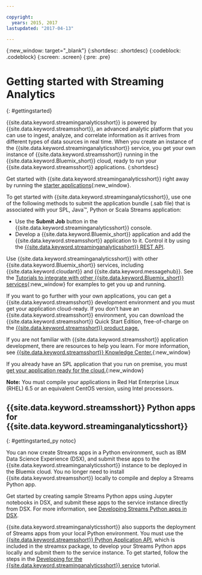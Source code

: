 ```yaml
---

copyright:
  years: 2015, 2017
lastupdated: "2017-04-13"

---
```


<!-- Attribute definitions -->
{:new_window: target="_blank"}
{:shortdesc: .shortdesc}
{:codeblock: .codeblock}
{:screen: .screen}
{:pre: .pre}


# Getting started with Streaming Analytics
{: #gettingstarted}

{{site.data.keyword.streaminganalyticsshort}} is powered by {{site.data.keyword.streamsshort}}, an advanced analytic platform that you can use to ingest, analyze, and correlate information as it arrives from different types of data sources in real time. When you create an instance of the {{site.data.keyword.streaminganalyticsshort}} service, you get your own instance of {{site.data.keyword.streamsshort}} running in the {{site.data.keyword.Bluemix_short}} cloud, ready to run your {{site.data.keyword.streamsshort}} applications.
{:shortdesc}

Get started with {{site.data.keyword.streaminganalyticsshort}} right away by running the [starter applications](/docs/services/StreamingAnalytics/c_starterapps.html){:new_window}.

To get started with {{site.data.keyword.streaminganalyticsshort}}, use one of the following methods to submit the application bundle (.sab file) that is associated with your SPL, Java™, Python or Scala Streams application:
* Use the **Submit Job** button in the {{site.data.keyword.streaminganalyticsshort}} console.
* Develop a {{site.data.keyword.Bluemix_short}} application and add the {{site.data.keyword.streamsshort}} application to it. Control it by using the [{{site.data.keyword.streaminganalyticsshort}} REST API](https://console.ng.bluemix.net/apidocs/220).


Use {{site.data.keyword.streaminganalyticsshort}} with other {{site.data.keyword.Bluemix_short}} services, including {{site.data.keyword.cloudant}} and {{site.data.keyword.messagehub}}. See the [Tutorials to integrate with other {{site.data.keyword.Bluemix_short}} services](/docs/services/StreamingAnalytics/r_integrating_cloudant_rest.html){:new_window} for examples to get you up and running.

If you want to go further with your own applications, you can get a {{site.data.keyword.streamsshort}} development environment and you must get your application cloud-ready. If you don’t have an {{site.data.keyword.streamsshort}} environment, you can download the {{site.data.keyword.streamsshort}} Quick Start Edition, free-of-charge on the [{{site.data.keyword.streamsshort}} product page.](https://www.ibm.com/analytics/us/en/technology/stream-computing/#products)

If you are not familiar with {{site.data.keyword.streamsshort}} application development, there are resources to help you learn. For more information, see [{{site.data.keyword.streamsshort}} Knowledge Center.](https://www.ibm.com/support/knowledgecenter/en/SSCRJU_4.2.0/com.ibm.streams.welcome.doc/doc/kc-homepage.html){:new_window}

If you already have an SPL application that you run on premise, you must [get your application ready for the cloud.](https://developer.ibm.com/streamsdev/docs/getting-spl-application-ready-cloud/){:new_window}

**Note:** You must compile your applications in Red Hat Enterprise Linux (RHEL) 6.5 or an equivalent CentOS version, using Intel processors.

## {{site.data.keyword.streamsshort}} Python apps for {{site.data.keyword.streaminganalyticsshort}}
{: #gettingstarted_py notoc}

You can now create Streams apps in a Python environment, such as IBM Data Science Experience (DSX), and submit these apps to the {{site.data.keyword.streaminganalyticsshort}} instance to be deployed in the Bluemix cloud. You no longer need to install {{site.data.keyword.streamsshort}} locally to compile and deploy a Streams Python app.

Get started by creating sample Streams Python apps using Jupyter notebooks in DSX, and submit these apps to the service instance directly from DSX. For more information, see [Developing Streams Python apps in DSX](/docs/services/StreamingAnalytics/t_develop_apps_python.html#t_develop_python_dsx).

{{site.data.keyword.streaminganalyticsshort}} also supports the deployment of Streams apps from your local Python environment. You must use the [{{site.data.keyword.streamsshort}} Python Application API](http://ibmstreams.github.io/streamsx.documentation/docs/python/python-appapi-devguide/#50-api-features), which is included in the streamsx package, to develop your Streams Python apps locally and submit them to the service instance. To get started, follow the steps in the [Developing for the {{site.data.keyword.streaminganalyticsshort}} service](http://ibmstreams.github.io/streamsx.documentation/docs/python/1.6/python-appapi-devguide-2a/index.html) tutorial.

